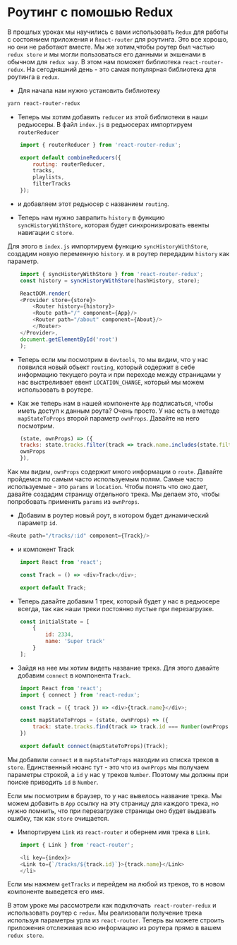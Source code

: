 # Роутинг с помошью Redux

В прошлых уроках мы научились с вами использовать `Redux` для работы с состоянием приложения и `React-router` для роутинга. Это все хорошо, но они не работают вместе. Мы же хотим,чтобы роутер был частью `redux store` и мы могли пользоваться его данными и экшенами в обычном для `redux way`. В этом нам поможет библиотека `react-router-redux`. На сегодняшний день - это самая популярная библиотека для роутинга в `redux`.

- Для начала нам нужно установить библиотеку
```bash
yarn react-router-redux
```

- Теперь мы хотим добавить `reducer` из этой библиотеки в наши редьюсеры. В файл `index.js` в редьюсерах импортируем `routerReducer`

```js
    import { routerReducer } from 'react-router-redux';

    export default combineReducers({
        routing: routerReducer,
        tracks,
        playlists,
        filterTracks
    });
```

- и добавляем этот редьюсер с названием `routing`.

- Теперь нам нужно заврапить `history` в функцию `syncHistoryWithStore`, которая будет синхронизировать евенты навигации с `store`.

Для этого в `index.js` импортируем функцию `syncHistoryWithStore`, создадим новую переменную `history`. и в роутер передадим `history` как параметр.

```js
    import { syncHistoryWithStore } from 'react-router-redux';
    const history = syncHistoryWithStore(hashHistory, store);

    ReactDOM.render(
    <Provider store={store}>
        <Router history={history}>
        <Route path="/" component={App}/>
        <Router path="/about" component={About}/>
        </Router>
    </Provider>,
    document.getElementById('root')
    );
```

- Теперь если мы посмотрим в `devtools`, то мы видим, что у нас появился новый обьект `routing`, который содержит в себе информацию текущего роута и при переходе между страницами у нас выстреливает евент `LOCATION_CHANGE`, который мы можем использовать в роутере.

- Как же теперь нам в нашей компоненте `App` подписаться, чтобы иметь доступ к данным роута? Очень просто. У нас есть в методе `mapStateToProps` второй параметр `ownProps`. Давайте на него посмотрим.

```js
    (state, ownProps) => ({
    tracks: state.tracks.filter(track => track.name.includes(state.filterTracks)),
    ownProps
    }),
```

Как мы видим, `ownProps` содержит много информации о `route`. Давайте пройдемся по самым часто используемым полям. Самые часто используемые - это `params` и `location`. Чтобы понять что оно дает, давайте создадим страницу отдельного трека. Мы делаем это, чтобы попробовать применить `params` из `ownProps`.

- Добавим в роутер новый роут, в котором будет динамический параметр `id`.

```js
<Route path="/tracks/:id" component={Track}/>
```
- и компонент Track

```js
    import React from 'react';

    const Track = () => <div>Track</div>;

    export default Track;
```
- Теперь давайте добавим 1 трек, который будет у нас в редьюсере всегда, так как наши треки постоянно пустые при перезагрузке.
```js
    const initialState = [
        {
            id: 2334,
            name: 'Super track'
        }
    ];
```

- Зайдя на нее мы хотим видеть название трека. Для этого давайте добавим `connect` в компонента `Track`.

```js
    import React from 'react';
    import { connect } from 'react-redux';

    const Track = ({ track }) => <div>{track.name}</div>;

    const mapStateToProps = (state, ownProps) => ({
        track: state.tracks.find(track => track.id === Number(ownProps.params.id))
    })

    export default connect(mapStateToProps)(Track);
```

Мы добавили `connect` и в `mapStateToProps` находим из списка треков в `store`. Единственный нюанс тут - это что из `ownProps` мы получаем параметры строкой, а `id` у нас у треков `Number`. Поэтому мы должны при поиске приводить `id` в `Number`.

Если мы посмотрим в браузер, то у нас вывелось название трека. Мы можем добавить в `App` ссылку на эту страницу для каждого трека, но нужно помнить, что при перезагрузке страницы оно будет выдавать ошибку, так как `store` очищается.

- Импортируем `Link` из `react-router` и обернем имя трека в `Link`.

```js
    import { Link } from 'react-router';

    <li key={index}>
    <Link to={`/tracks/${track.id}`}>{track.name}</Link>
    </li>
```

Если мы нажмем `getTracks` и перейдем на любой из треков, то в новом компоненте выведется его имя.

В этом уроке мы рассмотрели как подключать` react-router-redux` и использовать роутер с `redux`. Мы реализовали получение трека используя параметры урла из `react-router`. Теперь вы можете строить приложения отслеживая всю информацию из роутера прямо в вашем `redux store`.
